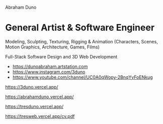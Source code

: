 Abraham Duno
# General Artist & Software Engineer

Modeling, Sculpting, Texturing, Rigging & Animation
(Characters, Scenes, Motion Graphics, Architecture, Games, Films)

Full-Stack Software Design and 3D Web Development


* https://dunoabraham.artstation.com
* https://www.instagram.com/3duno
* https://www.youtube.com/channel/UC0A0qWopy-2BnqYvFoENkug


https://3duno.vercel.app/

https://abrahamduno.vercel.app/

https://tresduno.vercel.app/

https://tresweb.vercel.app/cv.pdf
